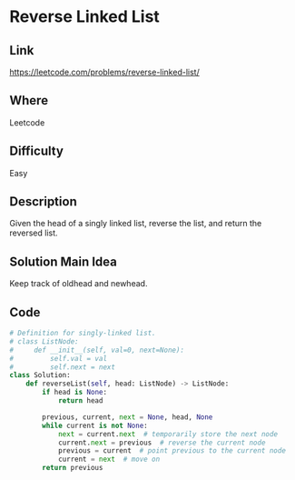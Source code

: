 # Reverse Linked List

## Link

https://leetcode.com/problems/reverse-linked-list/

## Where

Leetcode

## Difficulty

Easy

## Description

Given the head of a singly linked list, reverse the list, and return the reversed list.

## Solution Main Idea

Keep track of oldhead and newhead.


## Code

```python
# Definition for singly-linked list.
# class ListNode:
#     def __init__(self, val=0, next=None):
#         self.val = val
#         self.next = next
class Solution:
    def reverseList(self, head: ListNode) -> ListNode:
        if head is None:
            return head

        previous, current, next = None, head, None
        while current is not None:
            next = current.next  # temporarily store the next node
            current.next = previous  # reverse the current node
            previous = current  # point previous to the current node
            current = next  # move on
        return previous

```
